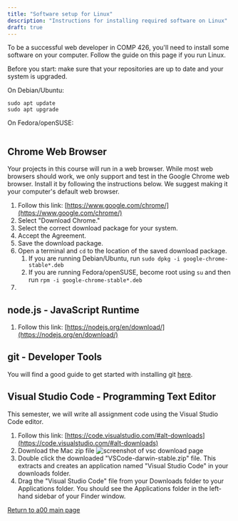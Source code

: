 ```yaml
---
title: "Software setup for Linux"
description: "Instructions for installing required software on Linux"
draft: true
---
```


To be a successful web developer in COMP 426, you'll need to install some software on your computer.
Follow the guide on this page if you run Linux.

Before you start: make sure that your repositories are up to date and your system is upgraded.

On Debian/Ubuntu:

```{bash}
sudo apt update
sudo apt upgrade
```

On Fedora/openSUSE:

```{bash}

```

## Chrome Web Browser
Your projects in this course will run in a web browser.
While most web browsers should work, we only support and test in the Google Chrome web browser.
Install it by following the instructions below.
We suggest making it your computer's default web browser.

1. Follow this link: [https://www.google.com/chrome/](https://www.google.com/chrome/)
2. Select "Download Chrome."
3. Select the correct download package for your system.
4. Accept the Agreement.
5. Save the download package. 
6. Open a terminal and `cd` to the location of the saved download package.
	1. If you are running Debian/Ubuntu, run `sudo dpkg -i google-chrome-stable*.deb`
	2. If you are running Fedora/openSUSE, become root using `su` and then run `rpm -i google-chrome-stable*.deb`
7. 

## node.js - JavaScript Runtime
1. Follow this link: [https://nodejs.org/en/download/](https://nodejs.org/en/download/)


## git - Developer Tools

You will find a good guide to get started with installing git [here](https://rogerdudler.github.io/git-guide/).

## Visual Studio Code - Programming Text Editor
This semester, we will write all assignment code using the Visual Studio Code editor.

1. Follow this link: [https://code.visualstudio.com/#alt-downloads](https://code.visualstudio.com/#alt-downloads)
2. Download the Mac zip file
![screenshot of vsc download page](http://s3.amazonaws.com/110-2015-fall/5.png)
3. Double click the downloaded "VSCode-darwin-stable.zip" file.
This extracts and creates an application named "Visual Studio Code" in your downloads folder.
4. Drag the "Visual Studio Code" file from your Downloads folder to your Applications folder.
You should see the Applications folder in the left-hand sidebar of your Finder window.

[Return to a00 main page](assignment/a00)
